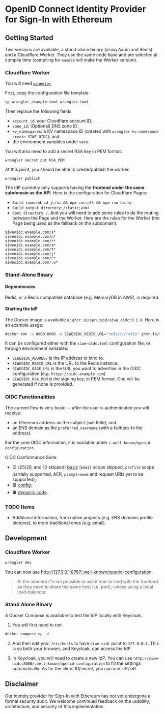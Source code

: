 # OpenID Connect Identity Provider for Sign-In with Ethereum

## Getting Started

Two versions are available, a stand-alone binary (using Axum and Redis) and a
Cloudflare Worker. They use the same code base and are selected at compile time
(compiling for `wasm32` will make the Worker version).

### Cloudflare Worker

You will need [`wrangler`](https://github.com/cloudflare/wrangler).

First, copy the configuration file template:
```bash
cp wrangler_example.toml wrangler.toml
```

Then replace the following fields:
- `account_id`: your Cloudflare account ID;
- `zone_id`: (Optional) DNS zone ID;
- `kv_namespaces`: a KV namespace ID (created with `wrangler kv:namespace create SIWE_OIDC`); and
- the environment variables under `vars`.

You will also need to add a secret RSA key in PEM format:
```
wrangler secret put RSA_PEM
```

At this point, you should be able to create/publish the worker:
```
wrangler publish
```

The IdP currently only supports having the **frontend under the same subdomain as
the API**. Here is the configuration for Cloudflare Pages:
- `Build command`: `cd js/ui && npm install && npm run build`;
- `Build output directory`: `/static`; and
- `Root directory`: `/`.
And you will need to add some rules to do the routing between the Page and the
Worker. Here are the rules for the Worker (the Page being used as the fallback
on the subdomain):
```
siweoidc.example.com/s*
siweoidc.example.com/u*
siweoidc.example.com/r*
siweoidc.example.com/a*
siweoidc.example.com/t*
siweoidc.example.com/j*
siweoidc.example.com/c*
siweoidc.example.com/.w*
```

### Stand-Alone Binary

#### Dependencies

Redis, or a Redis compatible database (e.g. MemoryDB in AWS), is required.

#### Starting the IdP

The Docker image is available at `ghcr.io/spruceid/siwe_oidc:0.1.0`. Here is an
example usage:
```bash
docker run -p 8000:8000 -e SIWEOIDC_REDIS_URL="redis://redis" ghcr.io/spruceid/siwe_oidc:latest
```

It can be configured either with the `siwe-oidc.toml` configuration file, or
through environment variables:
* `SIWEOIDC_ADDRESS` is the IP address to bind to.
* `SIWEOIDC_REDIS_URL` is the URL to the Redis instance.
* `SIWEOIDC_BASE_URL` is the URL you want to advertise in the OIDC configuration
  (e.g. `https://oidc.example.com`).
* `SIWEOIDC_RSA_PEM` is the signing key, in PEM format. One will be generated if
  none is provided.

### OIDC Functionalities

The current flow is very basic -- after the user is authenticated you will
receive:
- an Ethereum address as the subject (`sub` field); and
- an ENS domain as the `preferred_username` (with a fallback to the address).

For the core OIDC information, it is available under
`/.well-known/openid-configuration`.

OIDC Conformance Suite:
- 🟨 (25/29, and 10 skipped) [basic](https://www.certification.openid.net/plan-detail.html?plan=gXe7Ju1O1afZa&public=true) (`email` scope skipped,  `profile` scope partially supported, ACR, `prompt=none` and request URIs yet to be supported);
- 🟩 [config](https://www.certification.openid.net/plan-detail.html?plan=SAmBjvtyfTDVn&public=true);
- 🟧 [dynamic code](https://www.certification.openid.net/plan-detail.html?plan=7rexGcCd4SWJa&public=true).

### TODO Items

* Additional information, from native projects (e.g. ENS domains profile
  pictures), to more traditional ones (e.g. email).

## Development

### Cloudflare Worker

```bash
wrangler dev
```
You can now use http://127.0.0.1:8787/.well-known/openid-configuration.

> At the moment it's not possible to use it end-to-end with the frontend as they
> need to share the same host (i.e. port), unless using a local load-balancer.

### Stand Alone Binary

A Docker Compose is available to test the IdP locally with Keycloak.

1. You will first need to run:
```bash
docker-compose up -d
```

2. And then edit your `/etc/hosts` to have `siwe-oidc` point to `127.0.0.1`.
   This is so both your browser, and Keycloak, can access the IdP.

3. In Keycloak, you will need to create a new IdP. You can use
   `http://siwe-oidc:8000/.well-known/openid-configuration` to fill the settings
   automatically. As for the client ID/secret, you can use `sdf`/`sdf`.

## Disclaimer

Our identity provider for Sign-In with Ethereum has not yet undergone a formal
security audit. We welcome continued feedback on the usability, architecture,
and security of this implementation.
